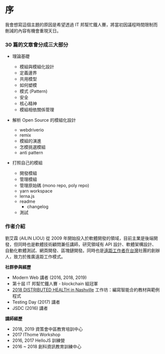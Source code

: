 # 序

我會想寫這個主題的原因是希望透過 IT 邦幫忙鐵人賽，將當初因議程時間限制而刪減的內容有機會重現天日。

### 30 篇的文章會分成三大部分

- 理論基礎
  - 模組與模組化設計
  - 定義邊界
  - 共用模型
  - 如何塑模
  - 模式 (Pattern)
  - 安全
  - 核心精神
  - 模組相依關係管理
- 解析 Open Source 的模組化設計
  - webdriverio
  - remix
  - 模組的演進
  - 怎模挑選模組
  - anti pattern
- 打照自己的模組

  - 開發模組
  - 管理模組
  - 管理原始碼 (mono repo, poly repo)
  - yarn workspace
  - lerna.js
  - readme
    - changelog
  - 測試

### 作者介紹

劉艾霖 (AILIN LIOU) 從 2009 年開始投入於軟體開發的領域，目前主業是後端開發，但同時也是軟體技術顧問兼任講師，研究領域有 API 設計、軟體架構設計、自動化軟體測試、網頁開發、區塊鏈開發。同時也是[遠距工作者在台灣](https://www.facebook.com/groups/1190343134374259/)社團的創辦人，致力於推廣遠距工作模式。

**社群參與經歷**

- Modern Web 講者 (2016, 2018, 2019)
- 第十屆 IT 邦幫忙鐵人賽 - blockchain 組冠軍
- [2018 DISTRIBUTED HEALTH in Nashville](https://health.distributed.com/) 工作坊：編寫智能合約教材與範例程式
- Testing Day (2017) 講者
- JSDC (2016) 講者

**講師經歷**

- 2018, 2019 資策會中區教育培訓中心
- 2017 IThome Workshop
- 2016, 2017 HelloJS 訓練營
- 2016 ~ 2018 創科資訊教育訓練中心
